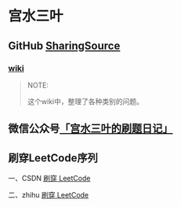 # 宫水三叶



## GitHub [SharingSource](https://github.com/SharingSource)



### [wiki](https://github.com/SharingSource/LogicStack-LeetCode/wiki)

> NOTE:
>
> 这个wiki中，整理了各种类别的问题。



## 微信公众号[「宫水三叶的刷题日记」](https://mp.weixin.qq.com/mp/profile_ext?action=home&__biz=MzU4NDE3MTEyMA==&scene=124&uin=&key=&devicetype=Windows+10+x64&version=6303052a&lang=zh_CN&a8scene=7&fontgear=2)



## 刷穿LeetCode序列

一、CSDN [刷穿 LeetCode](https://blog.csdn.net/weixin_33243821/category_10785184.html)

二、zhihu [刷穿 LeetCode](https://www.zhihu.com/column/c_1339974226623885312)


